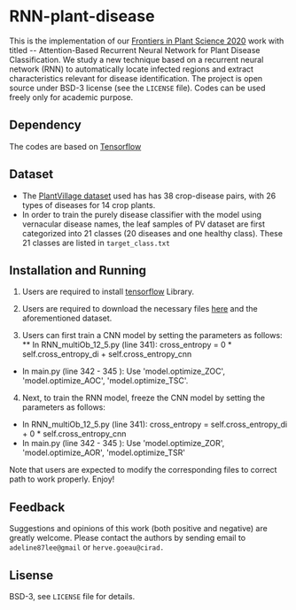 # RNN-plant-disease
This is the implementation of our [Frontiers in Plant Science 2020](https://www.frontiersin.org/articles/10.3389/fpls.2020.601250/full) work with titled -- Attention-Based Recurrent Neural Network for Plant Disease Classification. We study a new technique based on a recurrent neural network (RNN) to automatically locate infected regions and extract characteristics relevant for disease identification.
The project is open source under BSD-3 license (see the ``` LICENSE ``` file). Codes can be used freely only for academic purpose.

## Dependency
The codes are based on [Tensorflow](https://www.tensorflow.org/)

## Dataset
* The [PlantVillage dataset](https://github.com/spMohanty/PlantVillage-Dataset) used has has 38 crop-disease pairs, with 26 types of diseases for 14 crop plants.
* In order to train the purely disease classifier with the model using vernacular disease names, the leaf samples of PV dataset are first categorized into 21 classes (20 diseases and one healthy class).
These 21 classes are listed in  ```target_class.txt```


## Installation and Running

1. Users are required to install [tensorflow](https://www.tensorflow.org/) Library.

2. Users are required to download the necessary files [here](https://github.com/cs-chan/Deep-Plant/tree/master/PlantStructNet/Dataset) and the aforementioned dataset.

3. Users can first train a CNN model by setting the parameters as follows:
  ** In RNN_multiOb_12_5.py (line 341): cross_entropy =  0 * self.cross_entropy_di + self.cross_entropy_cnn 
* In main.py (line 342 - 345 ): Use 'model.optimize_ZOC', 'model.optimize_AOC', 'model.optimize_TSC'.

4. Next, to train the RNN model, freeze the CNN model by setting the parameters as follows:
* In RNN_multiOb_12_5.py (line 341): cross_entropy =  self.cross_entropy_di +  0 * self.cross_entropy_cnn  
* In main.py (line 342 - 345 ): Use 'model.optimize_ZOR', 'model.optimize_AOR', 'model.optimize_TSR'

Note that users are expected to modify the corresponding files to correct path to work properly. Enjoy!

## Feedback
Suggestions and opinions of this work (both positive and negative) are greatly welcome. Please contact the authors by sending email to ``` adeline87lee@gmail ``` or  ``` herve.goeau@cirad.  ```

## Lisense
BSD-3, see ``` LICENSE ``` file for details.
